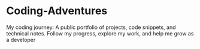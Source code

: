 # Coding-Adventures
My coding journey: A public portfolio of projects, code snippets, and technical notes. Follow my progress, explore my work, and help me grow as a developer
